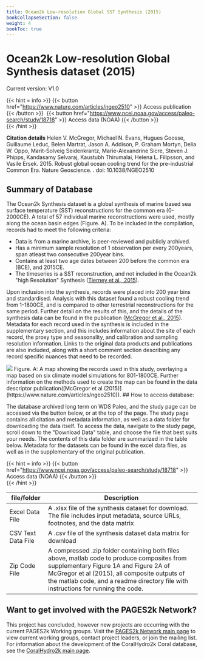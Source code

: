 ```yaml
---
title: Ocean2k Low-resolution Global SST Synthesis (2015)
bookCollapseSection: false
weight: 4
bookToc: true
---
```

<!--more-->
# Ocean2k Low-resolution Global Synthesis dataset (2015)

Current version: V1.0

{{< hint = info >}}
{{< button href="https://www.nature.com/articles/ngeo2510" >}} 
Access publication {{< /button >}} &nbsp;{{< button href="https://www.ncei.noaa.gov/access/paleo-search/study/18718" >}} 
Access data (NOAA) {{< /button >}}  
{{< /hint >}} 

**Citation details**
Helen V. McGregor, Michael N. Evans, Hugues Goosse, Guillaume Leduc, Belen Martrat, Jason A. Addison, P. Graham Mortyn, Delia W. Oppo, Marit-Solveig Seidenkrantz, Marie-Alexandrine Sicre, Steven J. Phipps, Kandasamy Selvaraj, Kaustubh Thirumalai, Helena L. Filipsson, and Vasile Ersek. 2015. Robust global ocean cooling trend for the pre-industrial Common Era. Nature Geoscience. . doi: 10.1038/NGEO2510

## Summary of Database 
 
The Ocean2k Synthesis dataset is a global synthesis of marine based sea surface temperature (SST) reconstructions for the common era (0-2000CE). A total of 57 individual marine reconstructions were used, mostly along the ocean basin edges (Figure. A). To be included in the compilation, records had to meet the following criteria:
* Data is from a marine archive, is peer-reviewed and publicly archived.
* Has a minimum sample resolution of 1 observation per every 200years, span atleast two consecutive 200year bins.
* Contains at least two age dates between 200 before the common era (BCE), and 2015CE.
* The timeseries is a SST reconstruction, and not included in the Ocean2k "high Resolution" Synthesis ([Tierney et al., 2015](https://agupubs.onlinelibrary.wiley.com/doi/full/10.1002/2014PA002717)).

Upon inclusion into the synthesis, records were placed into 200 year bins and standardised. Analysis with this dataset found a robust cooling trend from 1-1800CE, and is compared to other terrestrial reconstructions for the same period. Further detail on the results of this, and the details of the synthesis data can be found in the publication ([McGregor et al., 2015](https://www.nature.com/articles/ngeo2510)). Metadata for each record used in the synthesis is included in the supplementary section, and this includes information about the site of each record, the proxy type and seasonality, and calibration and sampling resolution information. Links to the original data products and publications are also included, along with a short comment section describing any record specific nuances that need to be recorded.  

 <img src="/docs/Phase 2 Databases/2k Network/Version_2_2017_files/ocean2k_dataset_map.png" />
 Figure. A: A map showing the records used in this study, overlaying a map based on six climate model simulations for 801-1800CE. Further information on the methods used to create the map can be found in the data descriptor publication([McGregor et al (2015)](https://www.nature.com/articles/ngeo2510)).
## How to access database:

The database archived long term on WDS Paleo, and the study page can be accessed via the button below, or at the top of the page. The study page contains all citation and metadata information, as well as a data folder for downloading the data itself. To access the data, navigate to the study page, scroll down to the "Download Data" table, and choose the file that best suits your needs. The contents of this data folder are summarized in the table below. Metadata for the datasets can be found in the excel data files, as well as in the supplementary of the original publication. 

{{< hint = info >}}
{{< button href="https://www.ncei.noaa.gov/access/paleo-search/study/18718" >}} 
Access data (NOAA) {{< /button >}}  
{{< /hint >}}

|file/folder | Description |
|------------|-------------|
|Excel Data File |A .xlsx file of the synthesis dataset for download. The file includes input metadata, source URLs, footnotes, and the data matrix|
| CSV Text Data File |A .csv file of the synthesis dataset data matrix for download|
|Zip Code File| A compressed .zip folder containing both files above, matlab code to produce composites from supplementary Figure 1A and Figure 2A of McGregor et al (2015), all composite outputs of the matlab code, and a readme directory file with instructions for running the code.|


## Want to get involved with the PAGES2k Network?
This project has concluded, however new projects are occurring with the current PAGES2k Working groups. Visit the [PAGES2k Network main page](https://pastglobalchanges.org/science/wg/2k-network/projects) to view current working groups, contact project leaders, or join the mailing list. For information about the development of the CoralHydro2k Coral database, see the [CoralHydro2k main page](https://pastglobalchanges.org/science/wg/2k-network/projects/coral-hydro/intro).



